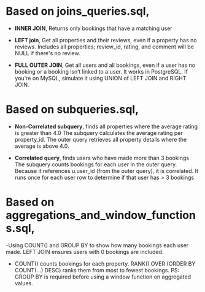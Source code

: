 # Based on joins_queries.sql,

- **INNER JOIN**, Returns only bookings that have a matching user

- **LEFT join**, Get all properties and their reviews, even if a property has no reviews.
Includes all properties; review_id, rating, and comment will be NULL if there's no review.

- **FULL OUTER JOIN**, Get all users and all bookings, even if a user has no booking or a booking isn’t linked to a user.
It works in PostgreSQL. If you're on MySQL, simulate it using UNION of LEFT JOIN and RIGHT JOIN.

# Based on subqueries.sql,

- **Non-Correlated subquery**, finds all properties where the average rating is greater than 4.0
The subquery calculates the average rating per property_id.
The outer query retrieves all property details where the average is above 4.0.

- **Correlated query**, finds users who have made more than 3 bookings
The subquery counts bookings for each user in the outer query.
Because it references u.user_id (from the outer query), it is correlated.
It runs once for each user row to determine if that user has > 3 bookings

# Based on aggregations_and_window_functions.sql,

-Using COUNT() and GROUP BY to show how many bookings each user made.
LEFT JOIN ensures users with 0 bookings are included.

- COUNT() counts bookings for each property.
RANK() OVER (ORDER BY COUNT(...) DESC) ranks them from most to fewest bookings.
PS: GROUP BY is required before using a window function on aggregated values.